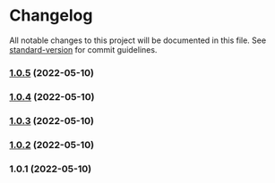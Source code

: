# Changelog

All notable changes to this project will be documented in this file. See [standard-version](https://github.com/conventional-changelog/standard-version) for commit guidelines.

### [1.0.5](https://github.com/Foreinyel/moon-kafka/compare/v1.0.4...v1.0.5) (2022-05-10)

### [1.0.4](https://github.com/Foreinyel/moon-kafka/compare/v1.0.3...v1.0.4) (2022-05-10)

### [1.0.3](https://github.com/Foreinyel/moon-kafka/compare/v1.0.2...v1.0.3) (2022-05-10)

### [1.0.2](https://github.com/Foreinyel/moon-kafka/compare/v1.0.1...v1.0.2) (2022-05-10)

### 1.0.1 (2022-05-10)
